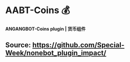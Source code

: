 # AABT-Coins 💰
#### ANGANGBOT-Coins plugin | 货币组件
## Source: https://github.com/Special-Week/nonebot_plugin_impact/
